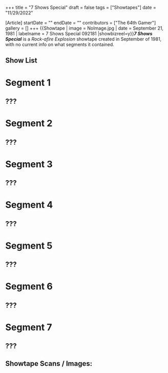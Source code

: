 +++
title = "7 Shows Special"
draft = false
tags = ["Showtapes"]
date = "11/29/2022"

[Article]
startDate = ""
endDate = ""
contributors = ["The 64th Gamer"]
gallery = []
+++
{{Showtape | image = NoImage.jpg
| date = September 21, 1981
| labelname = 7 Shows Special 092181
|showbizreel=y}}<b><i>7 Shows Special</b></i> is a <i>Rock-afire Explosion</i> showtape created in September of 1981, with no current info on what segments it contained.

<h2> Show List </h2>

# <b>Segment 1</b>
## ???
# <b>Segment 2</b>
## ???
# <b>Segment 3</b>
## ???
# <b>Segment 4</b>
## ???
# <b>Segment 5</b>
## ???
# <b>Segment 6</b>
## ???
# <b>Segment 7</b>
## ???

<h2>Showtape Scans / Images:</h2>
